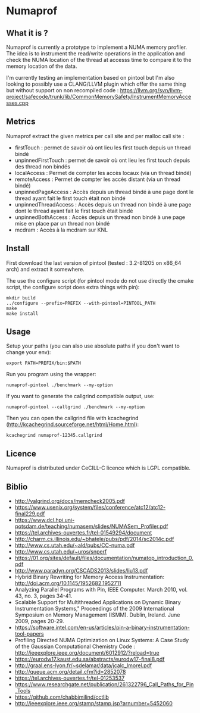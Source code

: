 Numaprof
========

What it is ?
------------

Numaprof is currently a prototype to implement a NUMA memory 
profiler. The idea is to instrument the read/write operations in 
the application and check the NUMA location of the thread at 
accesss time to compare it to the memory location of the data.

I'm currently testing an implementation based on pintool but I'm 
also looking to possibly use a CLANG/LLVM plugin which offer
the same thing but without support on non recompiled code :
https://llvm.org/svn/llvm-project/safecode/trunk/lib/CommonMemorySafety/InstrumentMemoryAccesses.cpp

Metrics
-------

Numaprof extract the given metrics per call site and per malloc call site :

 * firstTouch : permet de savoir où ont lieu les first touch depuis un thread bindé
 * unpinnedFirstTouch : permet de savoir où ont lieu les first touch depuis des thread non bindés
 * localAccess : Permet de compter les accès locaux (via un thread bindé)
 * remoteAccess : Permet de compter les accès distant (via un thread bindé)
 * unpinnedPageAccess : Accès depuis un thread bindé à une page dont le thread ayant fait le first touch était non bindé
 * unpinnedThreadAccess : Accès depuis un thread non bindé à une page dont le thread ayant fait le first touch était bindé
 * unpinnedBothAccess : Accès depuis un thread non bindé à une page mise en place par un thread non bindé
 * mcdram : Accès à la mcdram sur KNL

Install
-------

First download the last version of pintool (tested : 3.2-81205 on x86_64 arch) and extract it somewhere.

The use the configure script (for pintool mode do not use directly the cmake script, the configure script does extra things with pin):

```
mkdir build
../configure --prefix=PREFIX --with-pintool=PINTOOL_PATH
make
make install
```

Usage
-----

Setup your paths (you can also use absolute paths if you don't want to change your env): 

```
export PATH=PREFIX/bin:$PATH
```

Run you program using the wrapper:

```
numaprof-pintool ./benchmark --my-option
```

If you want to generate the callgrind compatible output, use:

```
numaprof-pintool --callgrind ./benchmark --my-option
```

Then you can open the callgrind file with kcachegrind (http://kcachegrind.sourceforge.net/html/Home.html):

```
kcachegrind numaprof-12345.callgrind
```

Licence
-------

Numaprof is distributed under CeCILL-C licence which is LGPL compatible.

Biblio
------

 * http://valgrind.org/docs/memcheck2005.pdf
 * https://www.usenix.org/system/files/conference/atc12/atc12-final229.pdf
 * https://www.dcl.hpi.uni-potsdam.de/teaching/numasem/slides/NUMASem_Profiler.pdf
 * https://tel.archives-ouvertes.fr/tel-01549294/document
 * http://charm.cs.illinois.edu/~bhatele/pubs/pdf/2014/sc2014c.pdf
 * http://www.cs.utah.edu/~ald/pubs/CC-numa.pdf
 * http://www.cs.utah.edu/~uros/snperf
 * https://01.org/sites/default/files/documentation/numatop_introduction_0.pdf
 * http://www.paradyn.org/CSCADS2013/slides/liu13.pdf
 * Hybrid Binary Rewriting for Memory Access Instrumentation: http://doi.acm.org/10.1145/1952682.1952711
 * Analyzing Parallel Programs with Pin, IEEE Computer. March 2010, vol. 43, no. 3, pages 34-41.
 * Scalable Support for Multithreaded Applications on Dynamic Binary Instrumentation Systems," Proceedings of the 2009 International Symposium on Memory Management (ISMM). Dublin, Ireland. June 2009, pages 20-29.
 * https://software.intel.com/en-us/articles/pin-a-binary-instrumentation-tool-papers
 * Profiling Directed NUMA Optimization on Linux Systems: A Case Study of the Gaussian Computational Chemistry Code : http://ieeexplore.ieee.org/document/6012912/?reload=true
 * https://eurodw17.kaust.edu.sa/abstracts/eurodw17-final8.pdf
 * http://graal.ens-lyon.fr/~sdelamar/data/jcalc_lmorel.pdf
 * http://queue.acm.org/detail.cfm?id=2852078
 * https://tel.archives-ouvertes.fr/tel-01253537
 * https://www.researchgate.net/publication/261322796_Call_Paths_for_Pin_Tools
 * https://github.com/chabbimilind/cctlib
 * http://ieeexplore.ieee.org/stamp/stamp.jsp?arnumber=5452060
